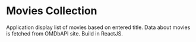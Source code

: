 # Movies Collection

Application display list of movies based on entered title.
Data about movies is fetched from OMDbAPI site. Build in ReactJS.
